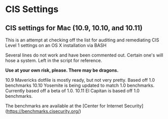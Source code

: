 CIS Settings
========

## CIS settings for Mac (10.9, 10.10, and 10.11)

This is an attempt at checking off the list for auditing and remediating CIS Level 1 settings on an OS X installation via BASH

Several lines do not work and have been commented out. Certain one's will hose a system. Left in the script for reference.

**Use at your own risk, please. There may be dragons.**

10.9 Mavericks dotfile is mostly ready, but not very pretty. Based off 1.0 benchmarks
10.10 Yosemite is being updated to match 1.0 benchmarks. Currently based off a beta of 1.0.
10.11 El Capitan is based off 1.0 benchmarks.

The benchmarks are available at the [Center for Internet Security] (https://benchmarks.cisecurity.org/)
